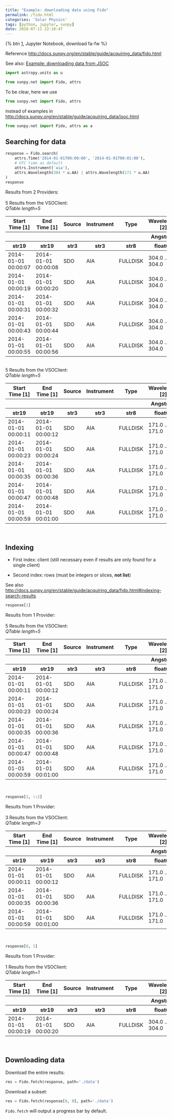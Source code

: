 ```yaml
---
title: "Example: downloading data using Fido"
permalink: /fido.html
categories: 'Solar Physics'
tags: [python, jupyter, sunpy]
date: 2018-07-11 22:10:47
---
```

{% btn [1], Jupyter Notebook, download fa-fw %}

[1]: /downloads/notebooks/fido.zip

Reference <http://docs.sunpy.org/en/stable/guide/acquiring_data/fido.html>

See also: [Example: downloading data from JSOC](jsoc.html)


```python
import astropy.units as u

from sunpy.net import Fido, attrs
```

To be clear, here we use
```python
from sunpy.net import Fido, attrs
```
instead of examples in <http://docs.sunpy.org/en/stable/guide/acquiring_data/jsoc.html>
```python
from sunpy.net import Fido, attrs as a
```
<!-- more -->


## Searching for data

```python
response = Fido.search(
    attrs.Time('2014-01-01T00:00:00', '2014-01-01T00:01:00'),
    # UTC time as default
    attrs.Instrument('aia'),
    attrs.Wavelength(304 * u.AA) | attrs.Wavelength(171 * u.AA)
)
response
```




Results from 2 Providers:<br><br>5 Results from the VSOClient:<br><i>QTable length=5</i>
<table id="table23199520252144" class="table-striped table-bordered table-condensed">
<thead><tr><th>Start Time [1]</th><th>End Time [1]</th><th>Source</th><th>Instrument</th><th>Type</th><th>Wavelength [2]</th></tr></thead>
<thead><tr><th></th><th></th><th></th><th></th><th></th><th>Angstrom</th></tr></thead>
<thead><tr><th>str19</th><th>str19</th><th>str3</th><th>str3</th><th>str8</th><th>float64</th></tr></thead>
<tr><td>2014-01-01 00:00:07</td><td>2014-01-01 00:00:08</td><td>SDO</td><td>AIA</td><td>FULLDISK</td><td>304.0 .. 304.0</td></tr>
<tr><td>2014-01-01 00:00:19</td><td>2014-01-01 00:00:20</td><td>SDO</td><td>AIA</td><td>FULLDISK</td><td>304.0 .. 304.0</td></tr>
<tr><td>2014-01-01 00:00:31</td><td>2014-01-01 00:00:32</td><td>SDO</td><td>AIA</td><td>FULLDISK</td><td>304.0 .. 304.0</td></tr>
<tr><td>2014-01-01 00:00:43</td><td>2014-01-01 00:00:44</td><td>SDO</td><td>AIA</td><td>FULLDISK</td><td>304.0 .. 304.0</td></tr>
<tr><td>2014-01-01 00:00:55</td><td>2014-01-01 00:00:56</td><td>SDO</td><td>AIA</td><td>FULLDISK</td><td>304.0 .. 304.0</td></tr>
</table><br>5 Results from the VSOClient:<br><i>QTable length=5</i>
<table id="table23199530661536" class="table-striped table-bordered table-condensed">
<thead><tr><th>Start Time [1]</th><th>End Time [1]</th><th>Source</th><th>Instrument</th><th>Type</th><th>Wavelength [2]</th></tr></thead>
<thead><tr><th></th><th></th><th></th><th></th><th></th><th>Angstrom</th></tr></thead>
<thead><tr><th>str19</th><th>str19</th><th>str3</th><th>str3</th><th>str8</th><th>float64</th></tr></thead>
<tr><td>2014-01-01 00:00:11</td><td>2014-01-01 00:00:12</td><td>SDO</td><td>AIA</td><td>FULLDISK</td><td>171.0 .. 171.0</td></tr>
<tr><td>2014-01-01 00:00:23</td><td>2014-01-01 00:00:24</td><td>SDO</td><td>AIA</td><td>FULLDISK</td><td>171.0 .. 171.0</td></tr>
<tr><td>2014-01-01 00:00:35</td><td>2014-01-01 00:00:36</td><td>SDO</td><td>AIA</td><td>FULLDISK</td><td>171.0 .. 171.0</td></tr>
<tr><td>2014-01-01 00:00:47</td><td>2014-01-01 00:00:48</td><td>SDO</td><td>AIA</td><td>FULLDISK</td><td>171.0 .. 171.0</td></tr>
<tr><td>2014-01-01 00:00:59</td><td>2014-01-01 00:01:00</td><td>SDO</td><td>AIA</td><td>FULLDISK</td><td>171.0 .. 171.0</td></tr>
</table><br>



## Indexing

* First index: client (still necessary even if results are only found for a single client)

* Second index: rows (must be integers or slices, **not list**)

See also <http://docs.sunpy.org/en/stable/guide/acquiring_data/fido.html#indexing-search-results>

```python
response[1]
```




Results from 1 Provider:<br><br>5 Results from the VSOClient:<br><i>QTable length=5</i>
<table id="table23199520359032" class="table-striped table-bordered table-condensed">
<thead><tr><th>Start Time [1]</th><th>End Time [1]</th><th>Source</th><th>Instrument</th><th>Type</th><th>Wavelength [2]</th></tr></thead>
<thead><tr><th></th><th></th><th></th><th></th><th></th><th>Angstrom</th></tr></thead>
<thead><tr><th>str19</th><th>str19</th><th>str3</th><th>str3</th><th>str8</th><th>float64</th></tr></thead>
<tr><td>2014-01-01 00:00:11</td><td>2014-01-01 00:00:12</td><td>SDO</td><td>AIA</td><td>FULLDISK</td><td>171.0 .. 171.0</td></tr>
<tr><td>2014-01-01 00:00:23</td><td>2014-01-01 00:00:24</td><td>SDO</td><td>AIA</td><td>FULLDISK</td><td>171.0 .. 171.0</td></tr>
<tr><td>2014-01-01 00:00:35</td><td>2014-01-01 00:00:36</td><td>SDO</td><td>AIA</td><td>FULLDISK</td><td>171.0 .. 171.0</td></tr>
<tr><td>2014-01-01 00:00:47</td><td>2014-01-01 00:00:48</td><td>SDO</td><td>AIA</td><td>FULLDISK</td><td>171.0 .. 171.0</td></tr>
<tr><td>2014-01-01 00:00:59</td><td>2014-01-01 00:01:00</td><td>SDO</td><td>AIA</td><td>FULLDISK</td><td>171.0 .. 171.0</td></tr>
</table><br>



```python
response[1, ::2]
```




Results from 1 Provider:<br><br>3 Results from the VSOClient:<br><i>QTable length=3</i>
<table id="table23199520361608" class="table-striped table-bordered table-condensed">
<thead><tr><th>Start Time [1]</th><th>End Time [1]</th><th>Source</th><th>Instrument</th><th>Type</th><th>Wavelength [2]</th></tr></thead>
<thead><tr><th></th><th></th><th></th><th></th><th></th><th>Angstrom</th></tr></thead>
<thead><tr><th>str19</th><th>str19</th><th>str3</th><th>str3</th><th>str8</th><th>float64</th></tr></thead>
<tr><td>2014-01-01 00:00:11</td><td>2014-01-01 00:00:12</td><td>SDO</td><td>AIA</td><td>FULLDISK</td><td>171.0 .. 171.0</td></tr>
<tr><td>2014-01-01 00:00:35</td><td>2014-01-01 00:00:36</td><td>SDO</td><td>AIA</td><td>FULLDISK</td><td>171.0 .. 171.0</td></tr>
<tr><td>2014-01-01 00:00:59</td><td>2014-01-01 00:01:00</td><td>SDO</td><td>AIA</td><td>FULLDISK</td><td>171.0 .. 171.0</td></tr>
</table><br>



```python
response[0, 1]
```




Results from 1 Provider:<br><br>1 Results from the VSOClient:<br><i>QTable length=1</i>
<table id="table23199531124496" class="table-striped table-bordered table-condensed">
<thead><tr><th>Start Time [1]</th><th>End Time [1]</th><th>Source</th><th>Instrument</th><th>Type</th><th>Wavelength [2]</th></tr></thead>
<thead><tr><th></th><th></th><th></th><th></th><th></th><th>Angstrom</th></tr></thead>
<thead><tr><th>str19</th><th>str19</th><th>str3</th><th>str3</th><th>str8</th><th>float64</th></tr></thead>
<tr><td>2014-01-01 00:00:19</td><td>2014-01-01 00:00:20</td><td>SDO</td><td>AIA</td><td>FULLDISK</td><td>304.0 .. 304.0</td></tr>
</table><br>



## Downloading data

Download the entire results:

```python
res = Fido.fetch(response, path='./data')
```

Download a subset:

```python
res = Fido.fetch(response[0, 0], path='./data')
```

`Fido.fetch` will output a progress bar by default.
